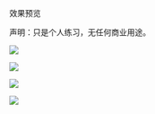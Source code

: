 效果预览

声明：只是个人练习，无任何商业用途。

![](https://github.com/Fruiticecake/images/blob/main/%E7%B1%BB%E5%A4%A7%E4%BC%97%E7%82%B9%E8%AF%84/%E9%A2%84%E8%A7%88%E5%9B%BE/1.png?raw=true)

![](https://github.com/Fruiticecake/images/blob/main/%E7%B1%BB%E5%A4%A7%E4%BC%97%E7%82%B9%E8%AF%84/%E9%A2%84%E8%A7%88%E5%9B%BE/2.png?raw=true)

![](https://github.com/Fruiticecake/images/blob/main/%E7%B1%BB%E5%A4%A7%E4%BC%97%E7%82%B9%E8%AF%84/%E9%A2%84%E8%A7%88%E5%9B%BE/3.png?raw=true)

![](https://github.com/Fruiticecake/images/blob/main/%E7%B1%BB%E5%A4%A7%E4%BC%97%E7%82%B9%E8%AF%84/%E9%A2%84%E8%A7%88%E5%9B%BE/4.png?raw=true)